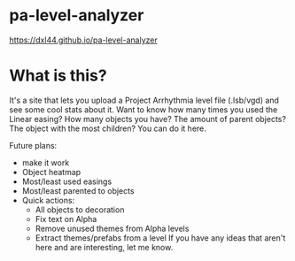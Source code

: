 # pa-level-analyzer
https://dxl44.github.io/pa-level-analyzer
# What is this?
It's a site that lets you upload a Project Arrhythmia level file (.lsb/vgd) and see some cool stats about it. Want to know how many times you used the Linear easing? How many objects you have? The amount of parent objects? The object with the most children? You can do it here.

Future plans:
- make it work
- Object heatmap
- Most/least used easings
- Most/least parented to objects
- Quick actions:
  - All objects to decoration
  - Fix text on Alpha
  - Remove unused themes from Alpha levels
  - Extract themes/prefabs from a level
If you have any ideas that aren't here and are interesting, let me know.
